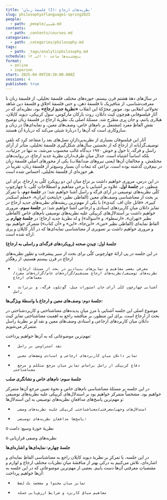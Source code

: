 ```yaml
---
title: 'فلسفهٔ زبان (I): نظریه‌های ارجاع'
slug: philosophyoflanguage1-spring2025
people:
  - path: _people/طیبی.md
contents:
  - path: _contents/courses.md
categories:
  - path: _categories/philosophy.md
tags:
  - path: _tags/analyticphilosophy.md
schedule: پنج‌شنبه‌ها ساعت ۱۰ الی ۱۲
format:
  - online
  - inperson
start: 2025-04-09T20:30:00.000Z
sessions: 4
published: true
---
```



در سال‌های دهۀ هشتم قرن بیستم، حوزه‌های مختلف فلسفۀ تحلیلی، از فلسفۀ زبان تا معرفت‌شناسی، از متافیزیک تا فلسفۀ ذهن، و حتی فلسفۀ اخلاق و فلسفۀ دین شاهد تحولاتی انقلابی بود. موتور محرّکۀ این انقلاب **«نظریۀ جدیدِ ارجاع»** بود، نظریه‌ای که در آثارِ فیلسوفانی هم‌چون کیث دانلان، روث بارکان مارکوس، سول کریپکی، دیوید کاپلان، هیلاری پاتنم، و جان پِری مطرح شد. مسئلۀ اصلی یک نظریۀ ارجاع در فلسفۀ زبان توضیح نقشِ الفاظِ مفرد (مشتمل بر نام‌های خاص، وصف‌های معین، و نمایه‌ای‌ها) در زبان و سازوکاری است که آن‌ها را دربارۀ شیئی می‌کند که دربارۀ آن هستند. 

آثار این فیلسوفان بسیاری از نظریه‌پردازانِ نسل‌های بعد را متقاعد کرد که تلقیِ توصیف‌گرایانه از ارجاع که از نخستین سال‌های شکل‌گیری فلسفۀ تحلیلی، متأثر از آرای راسل و فرگه، تا حول و حوش ۱۹۷۰ دیدگاه غالب محسوب می‌شد، نه تنها در جزئیات، بلکه اساساً اشتباه است. جدال میانِ طرف‌داران نظریۀ جدید ارجاع، در روایت‌های مختلفش، و مخالفان آن‌ها (یعنی نیروهای ضدانقلاب) یکی از محورهای اصلیِ فلسفۀ زبان در نیم‌قرن گذشته بوده است، نزاعی که تبعات آن بسیار وسیع‌تر از فلسفۀ زبان، تقریباً در هر حوزه‌ای از فلسفۀ تحلیلی، احساس شده است. 

در این درس، مروری خواهیم داشت بر نزاع میانِ این دو رویکردِ کلّی به ارجاع. برای این منظور، در **جلسۀ اول**، علاوه بر آشنایی با
برخی مفاهیم و اصطلاحاتِ کلّی، با چهارچوبِ کلّی نظریه‌های توصیفی در آرای فرگه و راسل آشنا خواهیم شد؛ در **جلسۀ‌ دوم**، با تمرکز بر بحث از معناشناسی وصف‌های معین (الفاظی نظیر، «پایتختِ ایران»، «معلم اسکندر کبیر»، «قاتل جان اف. کندی») با یکی از مهم‌ترین ریشه‌های نظریه‌های جدید ارجاع در تمایز دانلان میانِ کاربردهای اسنادی و ارجاعی آشنا خواهیم شد؛ در **جلسۀ سوم**، مروری خواهیم داشت بر استدلال‌های کریپکی علیه نظریه‌های توصیفی نام‌های خاص (الفاظی نظیر «تهران»، «ارسطو»، و «اسوالد») و له نظریۀ جدید ارجاع؛ در **جلسۀ چهارم** بر الفاظِ نمایه‌ای (الفاظی نظیر «من»، «این‌جا»، «این» و «آن کتاب») متمرکز خواهیم بود و مروری خواهیم داشت بر تصویری از معناشناسی نمایه‌‌ای‌ها که در آثار کاپلان و پری ارائه شده است.

**جلسۀ اول: چیدنِ صحنه (رویکردهای فرگه‌ای و راسلی به ارجاع)**

در این جلسه در پی ارائۀ چهارچوبی کلّی برای بحث از سیر پیشرفت و تطورِ نظریه‌های ارجاع در قرن بیستم هستیم، از رهگذرِ 

-       معرفیِ بعضی مفاهیم و تمایزهای بنیادین در بحث از مسئلۀ ارجاع: نظریه‌های توصیفی/نظریه‌های ارجاع مستقیم/گزاره‌های عام/گزاره‌های مفرد/معماهای ارجاع

-       آشنایی چهارچوبِ کلّی آرای جان استورات میل، گوتلوب فرگه، و برتراند راسل

**جلسۀ دوم: وصف‌های معین و ارجاع با واسطۀ ویژگی‌ها:**

موضوع اصلی این جلسه آشنایی با مرزِ میانِ پدیده‌های معناشناختی و کاربردشناختی در بحث از ارجاع است. برای این منظور، بر مناقشه راجع به اهمیت معناشناختی تمایزِ کیث دانلان میان کاربردهای ارجاعی و اسنادی وصف‌های معین و نقد او بر نظریۀ راسل متمرکز می‌شویم.

مهم‌ترین موضوعاتی که به آن‌ها خواهیم پرداخت:

-       نقد استراوسن بر راسل

-       تمایزِ دانلان میانِ کاربردهای ارجاعی و اسنادی وصف‌های معین

-       دفاع کریپکی از راسل براساس تمایزِ میان مرجعِ متکلم و مرجع معناشناختی

**جلسۀ سوم: نام‌های خاص و نشانگری صلب**

در این جلسه بر مسئلۀ معناشناسی نام‌های خاص و نحوۀ تعیین مرجع آن‌ها متمرکز خواهیم بود. مشخصاً متمرکز خواهیم بود بر استدلال‌های کریپکی علیه نظریه‌های توصیفی و مهم‌ترین پاسخ‌های مدافعانِ نظریه‌های توصیفی به این استدلال‌ها:

-       استدلال‌های وجهی/معرفتی/معناشناختی کریپکی علیه نظریه‌های وصفی

-       پاسخ‌ها مدافعان نظریه‌های توصیفی:

o     نظریۀ حوزۀ وسیع: دامت

o     نظریه‌های وصفی فرازبانی 

**جلسۀ چهارم: نمایه‌ای‌ها و اشاره‌ای‌ها**

در این جلسه، با تمرکزِ بر نظریۀ دیوید کاپلان راجع به معناشناسی الفاظِ نمایه‌ای و اشاره‌ای،‌ تلاش می‌کنیم به درکی بهتر از مناقشۀ
میانِ نظریات مختلفِ ارجاع و لوازم و مقتضیاتِ معرفتی آن‌ها دست یابیم. بعضی از مهم‌ترین موضوعاتی که در این جلسه به آن‌ها خواهیم پرداخت:

-       تمایزِ میان محتوا و مشخصۀ یک لفظ

-       مفاهیم سیاقِ کاربرد و شرایطِ ارزش‌یابی جمله
